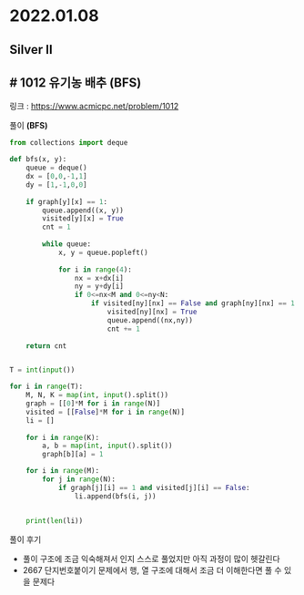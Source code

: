 # 2022.01.08

## Silver II

## # 1012 유기농 배추 (BFS)

링크 : https://www.acmicpc.net/problem/1012



풀이 **(BFS)**

```python
from collections import deque

def bfs(x, y):
    queue = deque()
    dx = [0,0,-1,1]
    dy = [1,-1,0,0]
    
    if graph[y][x] == 1:
        queue.append((x, y))
        visited[y][x] = True
        cnt = 1
            
        while queue:
            x, y = queue.popleft()
            
            for i in range(4):
                nx = x+dx[i]
                ny = y+dy[i]
                if 0<=nx<M and 0<=ny<N:
                    if visited[ny][nx] == False and graph[ny][nx] == 1:
                        visited[ny][nx] = True
                        queue.append((nx,ny))
                        cnt += 1
                        
    return cnt


T = int(input())

for i in range(T):
    M, N, K = map(int, input().split())
    graph = [[0]*M for i in range(N)]
    visited = [[False]*M for i in range(N)]
    li = []
    
    for i in range(K):
        a, b = map(int, input().split())
        graph[b][a] = 1

    for i in range(M):
        for j in range(N):
            if graph[j][i] == 1 and visited[j][i] == False:
                li.append(bfs(i, j))


    print(len(li))
```



풀이 후기

* 풀이 구조에 조금 익숙해져서 인지 스스로 풀었지만 아직 과정이 많이 헷갈린다
* 2667 단지번호붙이기 문제에서 행, 열 구조에 대해서 조금 더 이해한다면 풀 수 있을 문제다
